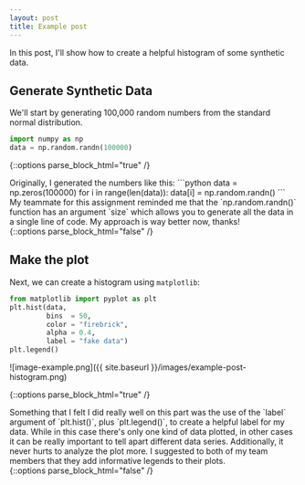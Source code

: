 ```yaml
---
layout: post
title: Example post
---
```


In this post, I'll show how to create a helpful histogram of some synthetic data. 

## Generate Synthetic Data

We'll start by generating 100,000 random numbers from the standard normal distribution. 

```python
import numpy as np
data = np.random.randn(100000) 
```

{::options parse_block_html="true" /}
<div class="got-help">
Originally, I generated the numbers like this: 
```python
data = np.zeros(100000)
for i in range(len(data)):
    data[i] = np.random.randn()
```
My teammate for this assignment reminded me that the `np.random.randn()` function has an argument `size` which allows you to generate all the data in a single line of code. My approach is way better now, thanks!
</div>
{::options parse_block_html="false" /}

## Make the plot 

Next, we can create a histogram using `matplotlib`: 

```python
from matplotlib import pyplot as plt
plt.hist(data, 
         bins  = 50, 
         color = "firebrick", 
         alpha = 0.4, 
         label = "fake data")
plt.legend()
```
![image-example.png]({{ site.baseurl }}/images/example-post-histogram.png)

{::options parse_block_html="true" /}
<div class="gave-help">
Something that I felt I did really well on this part was the use of the `label` argument of `plt.hist()`, plus `plt.legend()`, to create a helpful label for my data. While in this case there's only one kind of data plotted, in other cases it can be really important to tell apart different data series. Additionally, it never hurts to analyze the plot more. I suggested to both of my team members that they add informative legends to their plots. 
</div>
{::options parse_block_html="false" /}








